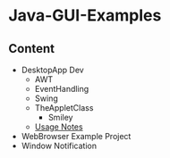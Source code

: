 # Java-GUI-Examples

## Content

- DesktopApp Dev
    - AWT
    - EventHandling
    - Swing
    - TheAppletClass
        - Smiley
    - [Usage Notes](./DesktopAppDev/TheAppletClass/Usage/README.md)
- WebBrowser Example Project
- Window Notification
